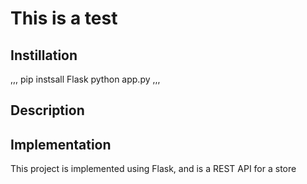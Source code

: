 # This is a test

## Instillation
,,,
pip instsall Flask
python app.py
,,,

## Description


## Implementation

This project is implemented using Flask, and is a REST API for a store
